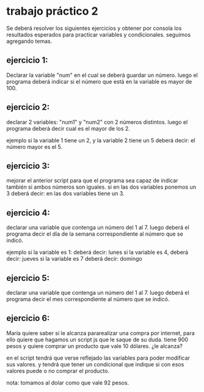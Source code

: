 # trabajo práctico 2

  Se deberá resolver los siguientes ejercicios y obtener por consola los resultados esperados para practicar variables y condicionales. seguimos  agregando temas.

## ejercicio 1:

Declarar la variable "num" en el cual se deberá guardar un número.
luego el programa deberá indicar si el número que está en la variable es mayor de 100.

## ejercicio 2:

declarar 2 variables: "num1" y "num2" con 2 números distintos.
luego el programa deberá decir cual es el mayor de los 2.

ejemplo si la variable 1 tiene un 2, y la variable 2 tiene un 5 deberá decir:
el número mayor es el 5.

## ejercicio 3:

mejorar el anterior script para que el programa sea capaz de indicar también si ambos números son iguales. si en  las dos variables ponemos un 3 deberá decir:
en las dos variables tiene un 3.

## ejercicio 4:

declarar una variable que contenga un número del 1 al 7.
luego deberá el programa decir  el día de la semana correspondiente al número que se indicó.

ejemplo si la variable es 1: deberá decir: lunes
si la variable es 4, deberá decir: jueves
si la variable es 7 deberá decir: domingo

## ejercicio 5:

declarar una variable que contenga un número del 1 al 7.
luego deberá el programa decir  el mes   correspondiente al número que se indicó.

## ejercicio 6:

María quiere saber si le alcanza pararealizar una compra por internet, para ello quiere que hagamos un script js que le saque de su duda.
tiene 900 pesos y quiere comprar un producto que vale 10 dólares. ¿le alcanza?

en el script tendrá que verse reflejado las variables para poder modificar sus valores.
y tendrá que tener un condicional que indique si con esos valores puede o no comprar el producto.

nota: tomamos al dolar como que vale 92 pesos.